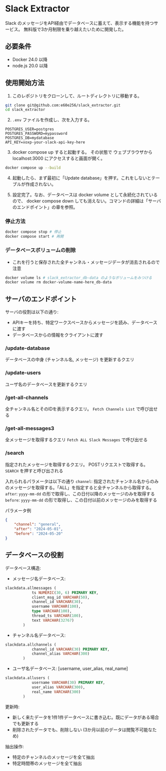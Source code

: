 # Slack Extractor
Slack のメッセージをAPI経由でデータベースに蓄えて、表示する機能を持つサービス。
無料版で3か月制限を乗り越えたいために開発した。

## 必要条件
- Docker 24.0 以降
- node.js 20.0 以降

## 使用開始方法
1. このレポジトリをクローンして、ルートディレクトリに移動する。
```bash
git clone git@github.com:e60e256/slack_extractor.git
cd slack_extractor
```

2. `.env` ファイルを作成し、次を入力する。

```
POSTGRES_USER=postgres
POSTGRES_PASSWORD=mypassword
POSTGRES_DB=mydatabase
API_KEY=xoxp-your-slack-api-key-here
```

3. docker compose up すると起動する。
その状態で ウェブブラウザから localhost:3000 にアクセスすると画面が開く。

```bash
docker compose up --build
```

4. 起動したら、まず最初に「Update database」を押す。これをしないとテーブルが作成されない。

5. 設定完了。なお、データベースは docker volume として永続化されているので、
docker compose down しても消えない。コマンドの詳細は「サーバのエンドポイント」の章を参照。

### 停止方法

```bash
docker compose stop # 停止
docker compose start # 再開
```

### データベースボリュームの削除
- これを行うと保存された全チャンネル・メッセージデータが消去されるので注意

```bash
docker volume ls # slack_extractor_db-data のようなボリュームをみつける
docker volume rm docker-volume-name-here_db-data
```

## サーバのエンドポイント
サーバの役割は以下の通り:
- APIキーを持ち、特定ワークスペースからメッセージを読み、データベースに渡す
- データベースからの情報をクライアントに渡す

### /update-database
データベースの中身 (チャンネル名, メッセージ) を更新するクエリ

### /update-users
ユーザ名のデータベースを更新するクエリ

### /get-all-channels
全チャンネル名とそのIDを表示するクエリ。 
`Fetch Channels List` で呼び出せる

### /get-all-messages3
全メッセージを取得するクエリ
`Fetch ALL Slack Messages` で呼び出せる

### /search
指定されたメッセージを取得するクエリ。
POSTリクエストで取得する。
`SEARCH` を押すと呼び出される

入れられるパラメータは以下の通り
`channel`: 指定されたチャンネル名からのみのメッセージを取得する。「ALL」を指定すると全チャンネルから取得する。
`after`: `yyyy-mm-dd` の形で取得し、この日付以降のメッセージのみを取得する
`before`: `yyyy-mm-dd` の形で取得し、この日付以前のメッセージのみを取得する

パラメータ例
```json
{
    "channel": "general",
    "after": "2024-05-01",
    "before": "2024-05-20"
}
```

## データベースの役割

データベース構造:
- メッセージ名データベース: 
```sql
slackdata.allmessages (
            ts NUMERIC(30, 6) PRIMARY KEY,
            client_msg_id VARCHAR(50),
            channel_id VARCHAR(30),
            username VARCHAR(100),
            type VARCHAR(100),
            thread_ts VARCHAR(100),
            text VARCHAR(32767)
        )
```

- チャンネル名データベース:
```sql
slackdata.allchannels (
            channel_id VARCHAR(30) PRIMARY KEY,
            channel_alias VARCHAR(300)
        )
```

- ユーザ名データベース: [username, user_alias, real_name]
```sql
slackdata.allusers (
            username VARCHAR(30) PRIMARY KEY,
            user_alias VARCHAR(300),
            real_name VARCHAR(300)
        )
```

更新時:
- 新しく来たデータを1件1件データベースに書き込む。既にデータがある場合でも更新する
- 削除されたデータでも、削除しない (3か月以前のデータは閲覧不可能なため)

抽出操作:
- 特定のチャンネルのメッセージを全て抽出
- 特定時間帯のメッセージを全て抽出


